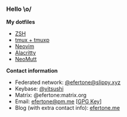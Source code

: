 ### Hello \o/

**My dotfiles**

* [ZSH][dot-zsh]
* [tmux + tmuxp][dot-tmux]
* [Neovim][dot-neovim]
* [Alacritty][dot-alacritty]
* [NeoMutt][dot-neomutt]

**Contact information**

* Federated network: [@efertone@slippy.xyz](https://slippy.xyz/@efertone)
* Keybase: [@yitsushi](https://keybase.io/yitsushi/)
* Matrix: @efertone:matrix.org
* Email: efertone@pm.me [[GPG Key](keys/3333347E7464E7D91B5512B2312D70F64B9E1FBA.asc)]
* Blog (with extra contact info): [efertone.me](https://efertone.me/)


[dot-zsh]: https://gitea.code-infection.com/efertone/config-zsh
[dot-tmux]: https://gitea.code-infection.com/efertone/config-tmux
[dot-neovim]: https://gitea.code-infection.com/efertone/config-nvim
[dot-alacritty]: https://gitea.code-infection.com/efertone/config-alacritty
[dot-neomutt]: https://gitea.code-infection.com/efertone/config-mutt
